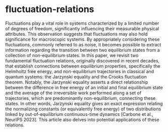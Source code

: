 # fluctuation-relations
Fluctuations play a vital role in systems characterized by a limited number of degrees of freedom, significantly influencing their measurable physical attributes. This observation suggests that fluctuations may also hold significance for macroscopic systems. By appropriately considering these fluctuations, commonly referred to as noise, it becomes possible to extract information regarding the transition between two equilibrium states from a collection of non-equilibrium states. In this paper, we revisit two fundamental fluctuation relations, originally discovered in recent decades, that establish connections between equilibrium properties, specifically the Helmholtz free energy, and non-equilibrium trajectories in classical and quantum systems: the Jarzynski equality and the Crooks fluctuation theorem. Notably, the Jarzynski equality asserts a direct relationship between the difference in free energy of an initial and final equilibrium state and the average of the irreversible work performed along a set of trajectories, which are predominantly non-equilibrium, connecting these states. In other words, Jarzynski equality gives an exact expression relating the normalizing constants (or equivalently free energy) of two distributions linked by out-of-equilibrium continuous-time dynamics [Carbone et al., NeurIPS 2023]. This article also delves into potential applications of these relations.
